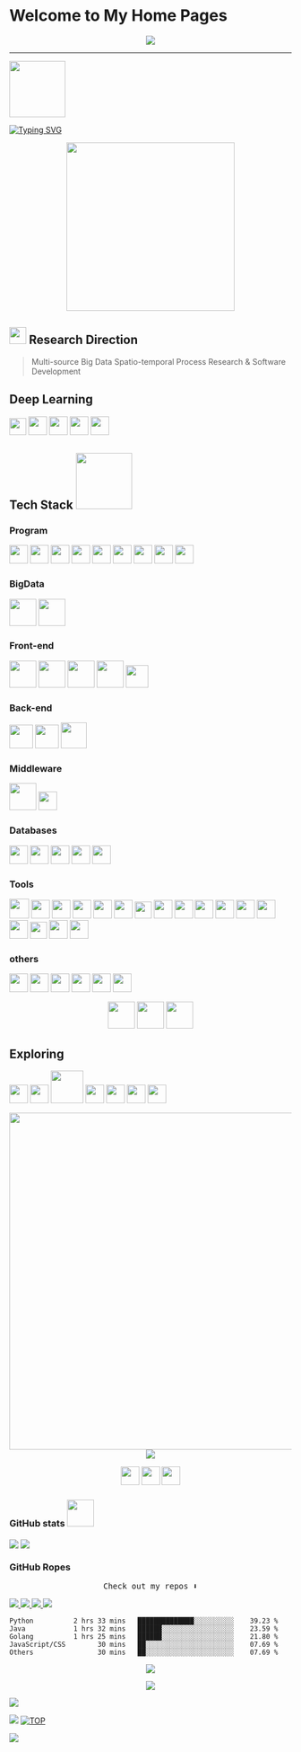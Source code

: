 # Welcome to My Home Pages

<!--  [![](https://github.com/amortx/amortx/blob/main/assets/program.png)](https://github.com/amortx)  -->

<p align="center">
  <a href= "https://github.com/amortx"><img src="https://amortx.github.io/amortx/assets/program.png"/></a>
</p>

  <!-- <a href= "https://github.com/amortx"><img align="center" src="assets/program.png"></a> -->

---

<p>
  <a href= "https://github.com/amortx"><img width="100" src="https://amortx.github.io/amortx/assets/taxi-print.png"></a>
<p>


[![Typing SVG](https://readme-typing-svg.demolab.com?font=times&weight=500&pause=1000&color=004088&center=true&vCenter=true&multiline=true&height=65&lines=This+is+amortx's+github+homepage;Welcome+to+My+Home+Page)](https://amortx.github.io/amortx)


<p align="center">
  <a href= "https://github.com/amortx"><img width="300" src="https://amortx.github.io/amortx/assets/coder.gif"></a>
</p>


## <a href= "https://github.com/amortx"><img width="30" src="https://amortx.github.io/amortx/assets/google-scholar.svg"></a> Research Direction

<!-- <img src="assets/googlescholar.svg#gh-dark-mode-only" width="30"> -->
<!-- #gh-light-mode-only -->

  > Multi-source Big Data Spatio-temporal Process Research & Software Development


## Deep Learning

<p>
  <a href= "https://github.com/amortx"><img width="30" src="https://amortx.github.io/amortx/assets/pytorch.svg"></a>
  <a href= "https://github.com/amortx"><img width="33" src="https://amortx.github.io/amortx/assets/tensorflow.svg"></a>
  <a href= "https://github.com/amortx"><img width="33" src="https://amortx.github.io/amortx/assets/numpy.svg"></a>
  <a href= "https://github.com/amortx"><img width="33" src="https://amortx.github.io/amortx/assets/opencv.svg"></a>
  <a href= "https://github.com/amortx"><img width="33" src="https://amortx.github.io/amortx/assets/pandas.svg"></a>
</p>


## Tech Stack <img width="100" src="https://amortx.github.io/amortx/assets/taxi-function.png">

### Program

<p>
  <a href= "https://github.com/amortx"><img width="33" src="https://amortx.github.io/amortx/assets/bash.svg"></a>
  <a href= "https://github.com/amortx"><img width="33" src="https://amortx.github.io/amortx/assets/c.svg"></a>
  <a href= "https://github.com/amortx"><img width="33" src="https://amortx.github.io/amortx/assets/csharp.svg"></a>
  <a href= "https://github.com/amortx"><img width="33" src="https://amortx.github.io/amortx/assets/cpp.svg"></a>
  <a href= "https://github.com/amortx"><img width="33" src="https://amortx.github.io/amortx/assets/css3.svg"></a>
  <a href= "https://github.com/amortx"><img width="33" src="https://amortx.github.io/amortx/assets/html5.svg"></a>
  <a href= "https://github.com/amortx"><img width="33" src="https://amortx.github.io/amortx/assets/javascript.gif"></a>
  <a href= "https://github.com/amortx"><img width="33" src="https://amortx.github.io/amortx/assets/java.gif"></a>
  <a href= "https://github.com/amortx"><img width="33" src="https://amortx.github.io/amortx/assets/python.gif"></a>
</p>

### BigData

<p>
  <a href= "https://github.com/amortx"><img width="48" src="https://amortx.github.io/amortx/assets/hadoop.svg"></a>
  <a href= "https://github.com/amortx"><img width="48" src="https://amortx.github.io/amortx/assets/kafka.svg"></a>
</p>

### Front-end


<p>
  <a href= "https://github.com/amortx"><img width="48" src="https://amortx.github.io/amortx/assets/django.svg"></a>
  <a href= "https://github.com/amortx"><img width="48" src="https://amortx.github.io/amortx/assets/flask.svg"></a>
  <a href= "https://github.com/amortx"><img width="48" src="https://amortx.github.io/amortx/assets/nodejs.svg"></a>
  <a href= "https://github.com/amortx"><img width="48" src="https://amortx.github.io/amortx/assets/npm.svg"></a>
  <a href= "https://github.com/amortx"><img width="40" src="https://amortx.github.io/amortx/assets/vuejs.svg"></a>
</p>


### Back-end

<p>
  <a href= "https://github.com/amortx"><img width="42" src="https://amortx.github.io/amortx/assets/spring.svg"></a>
  <a href= "https://github.com/amortx"><img width="42" src="https://amortx.github.io/amortx/assets/springboot.svg" ></a>
  <a href= "https://github.com/amortx"><img width="46" src="https://amortx.github.io/amortx/assets/springcloud.png" ></a>
</p>

### Middleware
<p>
  <a href= "https://github.com/amortx"><img width="48" src="https://amortx.github.io/amortx/assets/kafka.svg"></a>
  <a href= "https://github.com/amortx"><img width="33" src="https://amortx.github.io/amortx/assets/nginx.svg"></a>
</p>

### Databases

<p>
  <a href= "https://github.com/amortx"><img width="33" src="https://amortx.github.io/amortx/assets/mariadb.svg"></a>
  <a href= "https://github.com/amortx"><img width="33" src="https://amortx.github.io/amortx/assets/mongodb.svg"></a>
  <a href= "https://github.com/amortx"><img width="33" src="https://amortx.github.io/amortx/assets/mysql.svg"></a>
  <a href= "https://github.com/amortx"><img width="33" src="https://amortx.github.io/amortx/assets/postgresql.svg"></a>
  <a href= "https://github.com/amortx"><img width="33" src="https://amortx.github.io/amortx/assets/redis.svg"></a>
</p>

### Tools

<p>
  <a href= "https://github.com/amortx"><img width="35" src="https://amortx.github.io/amortx/assets/linux.png"></a>
  <a href= "https://github.com/amortx"><img width="33" src="https://amortx.github.io/amortx/assets/centos.png"></a>
  <a href= "https://github.com/amortx"><img width="33" src="https://amortx.github.io/amortx/assets/ubuntu.png"></a>
  <a href= "https://github.com/amortx"><img width="33" src="https://amortx.github.io/amortx/assets/anaconda.svg"></a>
  <a href= "https://github.com/amortx"><img width="33" src="https://amortx.github.io/amortx/assets/docker.svg"></a>
  <a href= "https://github.com/amortx"><img width="33" src="https://amortx.github.io/amortx/assets/git.svg"></a>
  <a href= "https://github.com/amortx"><img width="30" src="https://amortx.github.io/amortx/assets/github.svg"></a>
  <a href= "https://github.com/amortx"><img width="33" src="https://amortx.github.io/amortx/assets/googleearth.svg"></a>
  <a href= "https://github.com/amortx"><img width="33" src="https://amortx.github.io/amortx/assets/jetbrains.svg"></a>
  <a href= "https://github.com/amortx"><img width="33" src="https://amortx.github.io/amortx/assets/latex.svg"></a>
  <a href= "https://github.com/amortx"><img width="33" src="https://amortx.github.io/amortx/assets/matlab.svg"></a>
  <a href= "https://github.com/amortx"><img width="33" src="https://amortx.github.io/amortx/assets/nvidia.svg"></a>
  <a href= "https://github.com/amortx"><img width="33" src="https://amortx.github.io/amortx/assets/obs.svg"></a>
  <a href= "https://github.com/amortx"><img width="33" src="https://amortx.github.io/amortx/assets/powerbi.svg"></a>
  <a href= "https://github.com/amortx"><img width="30" src="https://amortx.github.io/amortx/assets/tableau.svg"></a>
  <a href= "https://github.com/amortx"><img width="33" src="https://amortx.github.io/amortx/assets/visio.svg"></a>
  <a href= "https://github.com/amortx"><img width="33" src="https://amortx.github.io/amortx/assets/vscode.svg"></a>
</p>

### others

<p>
  <a href= "https://github.com/amortx"><img width="33" src="https://amortx.github.io/amortx/assets/epic.svg"></a>
  <a href= "https://github.com/amortx"><img width="33" src="https://amortx.github.io/amortx/assets/steam.svg"></a>
  <a href= "https://github.com/amortx"><img width="33" src="https://amortx.github.io/amortx/assets/playstation.svg"></a>
  <a href= "https://github.com/amortx"><img width="33" src="https://amortx.github.io/amortx/assets/switch.svg"></a>
  <a href= "https://github.com/amortx"><img width="33" src="https://amortx.github.io/amortx/assets/itunes.svg"></a>
  <a href= "https://github.com/amortx"><img width="33" src="https://amortx.github.io/amortx/assets/netflix.gif"></a>
</p>

<p align="center">
  <a href= "https://github.com/amortx"><img width="48" src="https://amortx.github.io/amortx/assets/taxi-do.png"></a>
  <a href= "https://github.com/amortx"><img width="48" src="https://amortx.github.io/amortx/assets/Rockets.gif"></a>
  <a href= "https://github.com/amortx"><img width="48" src="https://amortx.github.io/amortx/assets/taxi-while.png"></a>
</p>

## Exploring

<p>
  <a href= "https://github.com/amortx"><img width="33" src="https://amortx.github.io/amortx/assets/react.svg" ></a>
  <a href= "https://github.com/amortx"><img width="33" src="https://amortx.github.io/amortx/assets/golang.svg"></a>
  <a href= "https://github.com/amortx"><img width="58" src="https://amortx.github.io/amortx/assets/flink.svg"></a>
  <a href= "https://github.com/amortx"><img width="33" src="https://amortx.github.io/amortx/assets/kubernetes.svg"></a>
  <a href= "https://github.com/amortx"><img width="33" src="https://amortx.github.io/amortx/assets/rust.svg"></a>
  <a href= "https://github.com/amortx"><img width="33" src="https://amortx.github.io/amortx/assets/swift.svg"></a>
  <a href= "https://github.com/amortx"><img width="33" src="https://amortx.github.io/amortx/assets/typescript.svg"></a>
</p>

<p align="center">
  <img align="middle" width="600" src="https://amortx.github.io/amortx/assets/middleware.svg#gh-light-mode-only">
  <img align="middle" src="https://amortx.github.io/amortx/assets/mad2023.png">
<!--   style="filter: drop-shadow(1000px 0 0 #6DB33F); transform: translate(-1000px);" -->
</p>


<p align="center">
    <a href="https://github.com/amortx"><img width="33" src="https://amortx.github.io/amortx/assets/gmail.svg"/></img></a>
    <a href="https://github.com/amortx"><img width="33" src="https://amortx.github.io/amortx/assets/telegram.gif"/></img></a>
    <img width="33" src="https://amortx.github.io/amortx/assets/twitter.svg#gh-dark-mode-only"/></img>
</p>

### GitHub stats <img width="48" src="https://amortx.github.io/amortx/assets/taxi-var.png">

<p>
  <img align="center" src="https://github-readme-stats.vercel.app/api?username=amortx&show_icons=true&theme=vue-dark" />

  <!-- <img align="center" src="https://github-readme-stats.vercel.app/api?username=amortx&show_icons=true&theme=vue#gh-light-mode-only" /> -->
  <!-- [![Amortx's GitHub stats](https://github-readme-stats.vercel.app/api?username=amortx&show_icons=true&theme=vue-dark)](https://github.com/amortx) -->
  <!-- &theme=swift&hide=contribs,prs -->
  
  <img align="center" src="https://github-readme-stats.vercel.app/api/top-langs/?username=amortx&hide=css,html" />
  <!-- [![Top Langs](https://github-readme-stats.vercel.app/api/top-langs/?username=amortx&hide=css,html)](https://github.com/amortx) -->
</p>

### GitHub Ropes

<p align="center"><samp>Check out my repos ⬇️ </samp></p>


<p>
  <a href= "https://github.com/amortx/coding-interview-university">
    <img src="https://github-readme-stats.vercel.app/api/pin/?username=amortx&repo=coding-interview-university&hide_border" >
  </a>
  <a href= "https://github.com/amortx/OI-wiki">
    <img src="https://github-readme-stats.vercel.app/api/pin/?username=amortx&repo=OI-wiki" >
  </a>
    <a href= "https://github.com/amortx/machine-learning-for-software-engineers">
    <img src="https://github-readme-stats.vercel.app/api/pin/?username=amortx&repo=machine-learning-for-software-engineers" >
  </a>
    <a href= "https://github.com/amortx/python">
    <img src="https://github-readme-stats.vercel.app/api/pin/?username=amortx&repo=python" >
  </a>
<!-- [![Readme Card](https://github-readme-stats.vercel.app/api/pin/?username=amortx&repo=coding-interview-university)](https://github.com/amortx/coding-interview-university)
[![Readme Card](https://github-readme-stats.vercel.app/api/pin/?username=amortx&repo=OI-wiki)](https://github.com/amortx/OI-wiki)
[![Readme Card](https://github-readme-stats.vercel.app/api/pin/?username=amortx&repo=python)](https://github.com/amortx/python)
[![Readme Card](https://github-readme-stats.vercel.app/api/pin/?username=amortx&repo=machine-learning-for-software-engineers)](https://github.com/amortx/machine-learning-for-software-engineers) -->
</p>


<!-- <h4 align="center"><samp> Hi there 👋🏾  welcome to my Github! I like to write in <s>Python</s> Code and I'm exploring Cloud Tech 🐍 ☁️ </samp></h4> -->


```text
Python          2 hrs 33 mins   ██████████████░░░░░░░░░░    39.23 %
Java            1 hrs 32 mins   ██████░░░░░░░░░░░░░░░░░░    23.59 %
Golang          1 hrs 25 mins   ██████░░░░░░░░░░░░░░░░░░    21.80 %
JavaScript/CSS        30 mins   ██░░░░░░░░░░░░░░░░░░░░░░    07.69 %
Others                30 mins   ██░░░░░░░░░░░░░░░░░░░░░░    07.69 %
```


<p align="center"> <img src="https://github-profile-trophy.vercel.app/?username=amortx&column=-1"/></p>

<p align="center"><img src="https://amortx.github.io/amortx/assets/github-contribution-grid-snake.svg" /></p>


[![](https://img.shields.io/github/followers/amortx?style=social)](https://github.com/amortx)

[![](https://img.shields.io/badge/Follow@amortx-2921-%23FD415E?&logo=github)](https://github.com/amortx)
[![TOP](https://img.shields.io/badge/amor-tx-blue?style=social&logo=apple)](#welcome-to-my-home-pages)

[![](https://visitor-badge.glitch.me/badge?page_id=amortx.amortx)](https://github.com/amortx)



<!--
**amortx/amortx** is a ✨ _special_ ✨ repository because its `README.md` (this file) appears on your GitHub profile.
-->
<!-- Here are some ideas to get you started:

- 🔭 I’m currently working on ...
- 🌱 I’m currently learning ...
- 👯 I’m looking to collaborate on ...
- 🤔 I’m looking for help with ...
- 💬 Ask me about ...
- 📫 How to reach me: ...
- 😄 Pronouns: ...
- ⚡ Fun fact: ... -->
